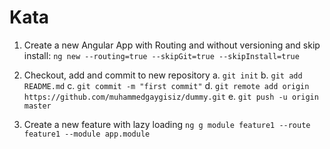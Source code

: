# Kata

1. Create a new Angular App with Routing and without versioning and skip install: 
`ng new --routing=true --skipGit=true --skipInstall=true`

2. Checkout, add and commit to new repository
  a. `git init`
  b. `git add README.md`
  c. `git commit -m "first commit"`
  d. `git remote add origin https://github.com/muhammedgaygisiz/dummy.git`
  e. `git push -u origin master`
                
3. Create a new feature with lazy loading
`ng g module feature1 --route feature1 --module app.module`
